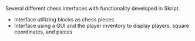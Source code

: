 Several different chess interfaces with functionality developed in Skript.

  - Interface utilizing blocks as chess pieces
  - Interface using a GUI and the player inventory to display players, square coordinates, and pieces
